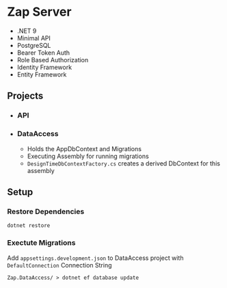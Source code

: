﻿# Zap Server

- .NET 9
- Minimal API
- PostgreSQL
- Bearer Token Auth
- Role Based Authorization
- Identity Framework
- Entity Framework


## Projects

- ### API

- ### DataAccess
  - Holds the AppDbContext and Migrations
  - Executing Assembly for running migrations
  - ```DesignTimeDbContextFactory.cs```  creates a derived DbContext for this assembly
    
## Setup

### Restore Dependencies
```term
dotnet restore
```
### Exectute Migrations
Add ```appsettings.development.json``` to DataAccess project with ```DefaultConnection``` Connection String
```term
Zap.DataAccess/ > dotnet ef database update
```
